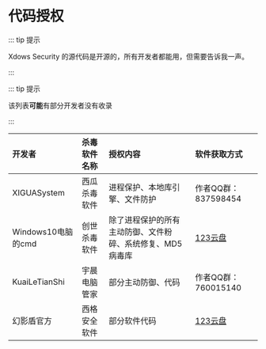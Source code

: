 # 代码授权

::: tip 提示

Xdows Security 的源代码是开源的，所有开发者都能用，但需要告诉我一声。

:::

::: tip 提示

该列表**可能**有部分开发者没有收录

:::

| 开发者                |  杀毒软件名称     |                        授权内容                    |      软件获取方式    |
| :---------------------- | :----------------- | :------------------------------------------------ | :------------------------ |
| XIGUASystem          |西瓜杀毒软件      |进程保护、本地库引擎、文件防护                        |作者QQ群：837598454 |
| Windows10电脑的cmd   |创世杀毒软件    |除了进程保护的所有主动防御、文件粉碎、系统修复、MD5病毒库|[123云盘][chuangshi]|
| KuaiLeTianShi        |宇晨电脑管家   |部分主动防御、代码                                    |作者QQ群：760015140 |
| 幻影盾官方            |西格安全软件   |部分软件代码                                          |[123云盘][xige]    |


[chuangshi]:https://www.123pan.com/s/IjJ9jv-9W2Lh
[xige]:https://www.123pan.com/s/1y1qVv-RKcY
